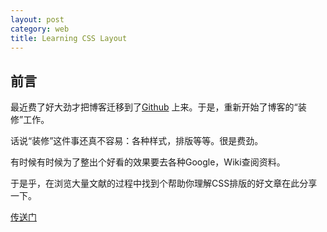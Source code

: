 ```yaml
---
layout: post
category: web
title: Learning CSS Layout
---
```


## 前言
最近费了好大劲才把博客迁移到了[Github](http://javacs3.github.io/blog/) 上来。于是，重新开始了博客的“装修”工作。

话说“装修”这件事还真不容易：各种样式，排版等等。很是费劲。

有时候有时候为了整出个好看的效果要去各种Google，Wiki查阅资料。

于是乎，在浏览大量文献的过程中找到个帮助你理解CSS排版的好文章在此分享一下。

[传送门](http://zh.learnlayout.com/)